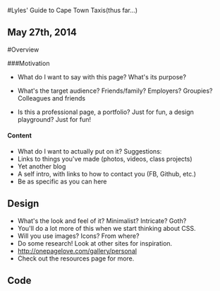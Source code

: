 #Lyles' Guide to Cape Town Taxis(thus far...)
## May 27th, 2014

#Overview

###Motivation
- What do I want to say with this page? What's its purpose?


- What's the target audience? Friends/family? Employers? Groupies? 
	Colleagues and friends 
- Is this a professional page, a portfolio? Just for fun, a design playground?
	Just for fun!

#### Content

- What do I want to actually put on it? Suggestions:
- Links to things you've made (photos, videos, class projects)
- Yet another blog
- A self intro, with links to how to contact you (FB, Github, etc.)
- Be as specific as you can here

## Design

- What's the look and feel of it? Minimalist? Intricate? Goth?
- You'll do a lot more of this when we start thinking about CSS.
- Will you use images? Icons? From where?
- Do some research! Look at other sites for inspiration. 
- http://onepagelove.com/gallery/personal
- Check out the resources page for more. 

## Code




